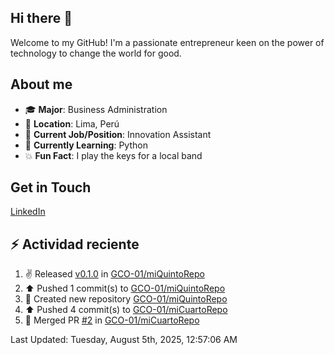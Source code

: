 ## Hi there 👋
Welcome to my GitHub! I'm a passionate entrepreneur keen on the power of technology to change the world for good.

## About me
- 🎓 **Major**: Business Administration
- 📍 **Location**: Lima, Perú
- 💼 **Current Job/Position**: Innovation Assistant
- 🌱 **Currently Learning**: Python
- 💥 **Fun Fact**: I play the keys for a local band

## Get in Touch
[LinkedIn](https://www.linkedin.com/in/gabriel-carpio-ochoa-717205220/)

## :zap: Actividad reciente
<!--RECENT_ACTIVITY:start-->
1. ✌️ Released [v0.1.0](https://github.com/GCO-01/miQuintoRepo/releases/tag/v0.1.0) in [GCO-01/miQuintoRepo](https://github.com/GCO-01/miQuintoRepo)<br>
2. ⬆️ Pushed 1 commit(s) to [GCO-01/miQuintoRepo](https://github.com/GCO-01/miQuintoRepo)<br>
3. 📔 Created new repository [GCO-01/miQuintoRepo](https://github.com/GCO-01/miQuintoRepo)<br>
4. ⬆️ Pushed 4 commit(s) to [GCO-01/miCuartoRepo](https://github.com/GCO-01/miCuartoRepo)<br>
5. 🎉 Merged PR [#2](https://github.com/GCO-01/miCuartoRepo/pull/2) in [GCO-01/miCuartoRepo](https://github.com/GCO-01/miCuartoRepo)<br>
<!--RECENT_ACTIVITY:end-->
<!--RECENT_ACTIVITY:last_update-->
Last Updated: Tuesday, August 5th, 2025, 12:57:06 AM
<!--RECENT_ACTIVITY:last_update_end-->
